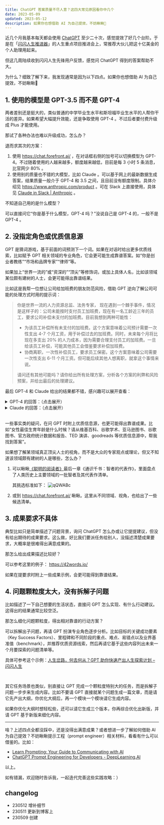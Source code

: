 ```yaml
---
title: ChatGPT 答案质量不尽人意？这四大常见原因看你中几个
date: 2023-05-09
updated: 2023-05-12
description: 如果你也想借助 AI 为自己提效，不妨瞅瞅🤗
---
```




近几个月我基本每天都会使用 [ChatGPT](https://chat.openai.com) 至少二十次，感觉提效了好几个台阶。于是在「[闪闪人生推进器](https://sunnylife42.com)」的人生重点项目推进会上，常推荐大伙儿把这十亿美金的个人助理用起来。

但这几周陆续收到闪闪人生先锋用户反馈，感觉问 ChatGPT 得到的答案帮助不大。

为什么？细致了解下来，我发现通常是因为以下四点。如果你也想借助 AI 为自己提效，不妨瞅瞅🤗




## 1. 使用的模型是 GPT-3.5 而不是 GPT-4 

两者差别还是挺大的，类似普通的中学毕业生水平和斯坦福毕业生水平的人帮你干活的差异。如果希望大幅提升效能，还是争取使用 GPT-4 。不过后者要付费升级成 Plus 才能使用。

那试了各种办法也难以升级成功，怎么办？

退而求其次的方案：

1. 使用 https://chat.forefront.ai/ ，在对话框右侧的加号可以切换模型为 GPT-4。不过随着使用的人越来越多，额度越来越低，目前是每 3 小时 5 条消息，比官网少 80% 。
2. 使用别的质量也不错的大模型，比如 Claude 。可以基于网上的最新数据生成答案，结果质量一般介于 GPT-4 和 3.5 之间，且目前没有额度限制。具体介绍见 https://www.anthropic.com/product 。可在 Slack 上直接使用，具体见 [Claude in Slack | Anthropic](https://www.anthropic.com/claude-in-slack) 。

不知道自己用的是什么模型？

可以直接问它“你是基于什么模型，GPT-4 吗？”没说自己是 GPT-4 的，一般不是 GPT-4 。

## 2. 没指定角色或优质信息源

GPT 是猜词游戏，基于前面的词预测下一个词。如果在对话时给出更多优质线索，比如赋予 GPT 相关领域的专业角色，它会更可能生成靠谱答案。如“你是创业者教练”“市场和品牌专家”“律师”等。

如果加上“世界一流的”或“资深的”“顶尖”等修饰词，或加上具体人名，比如该领域某位颇有建树的人士，会更可能得出靠谱结果。

比如这是我帮一位想让公司给加班费的朋友防范风险，借助 GPT 逆向了解公司可能的处理方式时用的提示词：

> 你是世界一流的人力资源总监、法务专家， 现在遇到一个棘手事件，情况是这样子的：公司未能按时支付员工加班费，现在有一名工龄近三年的员工，要求公司补偿未支付的加班费。目前我想到两种可能性：
> * 为该员工补偿所有未支付的加班费。这个方案意味着公司预计需要一次性支出 4-7 个月工资，用于补偿过去的加班费。同时，未来每个月将比现在多支出 20% 的人力成本，因为需要合理支付员工的加班费。一旦给该员工补偿，可能其他员工会借鉴要求补偿加班费。
> * 协商离职，一次性补偿员工，要求员工保密。这个方案意味着公司需要一次性支出 6-11 个月工资。但可能后续其他人想离职，就拿这个事情来说。
> 
> 请问还有其他可能吗？请你给出所有处理方案，分析各个方案的利弊和风险预案，并给出最后的处理建议。

最后 GPT-4 和 Claude 给出的结果都不错，感兴趣可以展开查看：

<details>
  <summary>GPT-4 的回答：（点击展开）</summary>

在处理这样的问题时，确实需要权衡不同的方案，以找到最优的解决方式。根据你所提供的情况，我提出以下几种可能性：

1. **为该员工补偿所有未支付的加班费**：这个方案的优点是公平和透明。它可以增强员工的满意度和对公司的忠诚感。然而，这也意味着公司需要支付大量的补偿费用，可能会对公司财务产生压力。同时，如果其他员工知道了这个情况，他们可能也会要求补偿。要预防这种风险，公司应该建立起合理的加班支付制度，确保所有员工的权益都得到保障。

2. **协商离职，一次性补偿员工，要求员工保密**：这个方案的优点是可以迅速解决当前的问题，避免了可能的法律纠纷。然而，如果其他员工发现了这种情况，可能会对公司的声誉和员工士气产生负面影响。此外，这个方案也可能激发其他员工以此为借口寻求更高的离职补偿。

3. **与员工达成协议，逐步支付未支付的加班费**：这个方案的优点是可以降低公司的一次性支出，同时也显示了公司对员工权益的尊重。然而，这需要得到员工的同意，而且也可能导致其他员工对公司的支付制度产生疑虑。

4. **调整公司的加班政策，合理支付所有员工的加班费，同时考虑调整工作时间和工作量**：这个方案的优点是可以避免未来类似的问题，同时也可能提高员工的满意度和生产效率。然而，这可能会导致公司的运营成本上升，需要公司进行全面的财务规划。

在处理这个问题时，首先需要确认公司的法律责任，以及公司是否有能力支付这笔费用。如果公司有法律责任，并且有能力支付，我建议选择第一个方案：为该员工补偿所有未支付的加班费。同时，公司应该调整加班政策，确保所有员工的权益得到保障，避免未来类似的问题。这样做可以提高员工的满意度，同时也可以避免可能的法律风险。

然而，这个决策应该基于公司的具体情况，包括公司的财务状况，员工士气，和公司的长期战略规划。

如果公司的财务状况紧张，可以考虑第三个方案：与员工达成协议，逐步支付未支付的加班费。这种方式可以降低公司的一次性负担，但是需要保证在约定的时间内支付所有的费用，否则可能会导致信任问题。

无论采取哪种方案，公司都应该重新审视其加班政策和劳动法的合规性，以防止未来再次发生类似的问题。这可能包括改进时间记录系统，定期审计加班费的支付情况，以及提供员工教育，让他们了解他们的权利和公司的政策。

最后，我强烈建议在做出任何决策之前咨询法律专家，以确保公司遵守所有相关的劳动法规定，避免法律纠纷。

这是一个复杂的问题，需要综合考虑公司的法律责任，财务状况，员工士气，和公司的长期战略规划。希望这些建议能帮助你做出最好的决策。  

</details>


<details>
  <summary> Claude 的回答：（点击展开） </summary>

![Y56vZm](https://cdn.sunnyhuang.net/share/Y56vZm.jpg/webp ':size=500')
 

</details>

<br>

一些事实类的疑问，在问 GPT 时附上优质信息源，也更可能得出靠谱成果。比如“女性最佳生育年龄是什么时候？请从维基百科、谷歌学术、亚马逊图书、谷歌图书、官方政府统计数据和报告、TED 演讲、goodreads 等优质信息源中，帮我找到答案”。


如果想了解某领域真正顶尖人士的视角，而不是大众的专家观点或理论，但又不知道该领域颇有建树的人是哪些，怎么办？ 

1. 可以瞅瞅[《聪明的阅读者》](https://book.douban.com/subject/36359767/)最后一章《通识千书：智者的代表作》，里面盘点了人类历史上主要领域的一批智者及其代表作清单。

    其挑选标准如下：
    ![qQWABc](https://cdn.sunnyhuang.net/share/qQWABc.png/webp ':size=200')

2. 或到 https://chat.forefront.ai/ 瞅瞅。这里从不同领域、视角，也给出了一些候选清单。




## 3. 成果要求不具体

典型比如只是简单描述了问题背景，询问 ChatGPT 怎么办或让它提提建议，但没有给出期待的成果要求。这么做，好比我们要派任务给别人，没描述清楚成果要求，大概率是很难得出满意成果的。

那怎么给出成果描述比较好？

可以参考这里的例子： https://42words.io/

如果在提要求时附上一些成果示例，会更可能得到靠谱结果。

## 4. 问题颗粒度太大，没有拆解子问题

比如描述了一下自己想要的生活状态，直接问 GPT 怎么实现、有什么行动建议。这得出的结果通常比较空泛。

那怎么细化问题颗粒度，得出相对靠谱的行动方案？

可以拆解出子问题，再请 GPT 扮演专业角色逐步分析。比如目标的关键成功要素（Key Success Factors）、里程碑和不同阶段的重点、难点、易错点以及业界基准值（benchmark），并推荐优质资源线索，然后再请它基于这些内容列出未来一个月要探索的问题清单等。

具体可参考这个示例：[人生岔路，何去何从？GPT 助你快速产出人生探索计划 – 闪闪人生](https://sunnylife42.com/docs/project-meta/case1-p2-restaurant)

<br />

其它任务场景也类似，别直接让 GPT 完成一个颗粒度特别大的任务，而是拆解子问题一步步来生成内容。比如不要请 GPT 直接就某个问题生成一篇文章，而是请它先产出大纲，你优化大纲后，再一个模块一个模块请它生成内容。

如果你优化大纲时想轻松些，还可以请它生成三个版本，你再综合优化出新版，并请 GPT 基于新版来细化内容。


---


啥？上述四点全都没踩中，还是没得出满意成果？或者想进一步了解如何借助 AI 为自己提效？不妨瞅瞅提示工程（prompt engineer）相关材料，看看有什么可以借鉴的。比如：

- [Learn Prompting: Your Guide to Communicating with AI](https://learnprompting.org/zh-Hans/docs/intro)
- [ChatGPT Prompt Engineering for Developers - DeepLearning.AI](https://www.deeplearning.ai/short-courses/chatgpt-prompt-engineering-for-developers/)

以上。

如有错漏，欢迎随时告诉我，一起迭代完善这些实践攻略：）


## changelog

- 230512 增补细节
- 230511 更新到博客上
- 230509 创建

